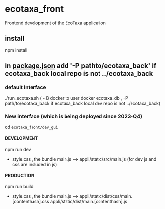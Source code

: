 # ecotaxa_front
Frontend development of the EcoTaxa application
## install
 npm install  
## in [package.json](https://github.com/ecotaxa/ecotaxa_front/blob/master/dev_gui/package.json) add '-P pathto/ecotaxa_back' if ecotaxa_back local repo is not  ../ecotaxa_back
### default Interface
   ./run_ecotaxa.sh  ( - B docker to user docker ecotaxa_db , -P path/to/ecotaxa_back if ecotaxa_back local dev repo is not ../ecotaxa_back)  
### New interface (which is being deployed since 2023-Q4)  
  cd `ecotaxa_front/dev_gui`
#### DEVELOPMENT
  npm run dev
   - style.css , the bundle main.js --> appli/static/src/main.js (for dev js and css are included in js)  
#### PRODUCTION
npm run build
  - style.css , the bundle main.js --> appli/static/dist/css/main.[contenthash].css appli/static/dist/main.[contenthash].js
